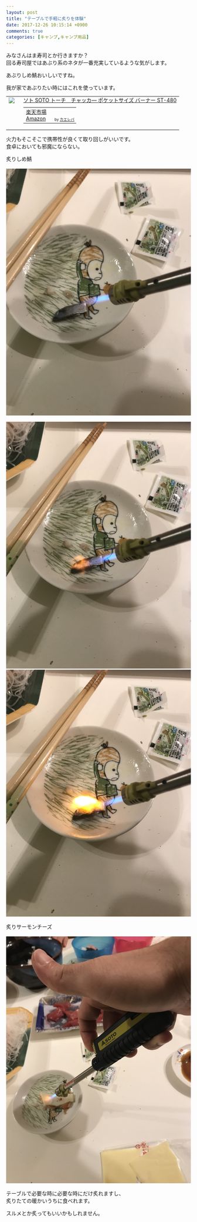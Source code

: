 ```yaml
---
layout: post
title: "テーブルで手軽に炙りを体験"
date: 2017-12-26 10:15:14 +0900
comments: true
categories: [キャンプ,キャンプ用品]
---
```


みなさんはま寿司とか行きますか？  
回る寿司屋ではあぶり系のネタが一番充実しているような気がします。  
  
あぶりしめ鯖おいしいですね。  
  
<!-- more -->    
    
<script async src="//pagead2.googlesyndication.com/pagead/js/adsbygoogle.js"></script>    
<ins class="adsbygoogle"    
     style="display:block; text-align:center;"    
     data-ad-layout="in-article"    
     data-ad-format="fluid"    
     data-ad-client="ca-pub-7039502723411845"    
     data-ad-slot="8206045005"></ins>    
<script>    
     (adsbygoogle = window.adsbygoogle || []).push({});    
</script>    
  
我が家であぶりたい時にはこれを使っています。  
  
<table  border="0" cellpadding="5" style="border:none"><tr><td valign="top" style="border:none"><a href="https://hb.afl.rakuten.co.jp/hgc/g00r3jp6.4dryw726.g00r3jp6.4dryxab7/?pc=https%3A%2F%2Fitem.rakuten.co.jp%2Fhimaraya%2F0000000322484%2F&m=http%3A%2F%2Fm.rakuten.co.jp%2Fhimaraya%2Fi%2F10087427%2F" target="_blank" ><img src="https://thumbnail.image.rakuten.co.jp/@0_mall/himaraya/cabinet/tentou3bai_1/0000000322484_r1_01.jpg?_ex=128x128" border="0" style="margin-right:10px" /></a></td><td valign="top" style="border:none;text-align:left"><div class="kaerebalink-name" style="margin-bottom:10px;line-height:120%"><a href="https://hb.afl.rakuten.co.jp/hgc/g00r3jp6.4dryw726.g00r3jp6.4dryxab7/?pc=https%3A%2F%2Fitem.rakuten.co.jp%2Fhimaraya%2F0000000322484%2F&m=http%3A%2F%2Fm.rakuten.co.jp%2Fhimaraya%2Fi%2F10087427%2F" target="_blank" >ソト SOTO トーチ　チャッカ— ポケットサイズ バーナー ST-480</a></div><div class="kaerebalink-detail" style="margin-bottom:5px;"></div><table style="border:none;margin-top:10px"><tr><td style="border:none;text-align:left;"><div class="shoplinkrakuten" style="margin-right:5px"><a href="https://hb.afl.rakuten.co.jp/hgc/16102ad8.0804351d.16102ad9.09702e1c/?pc=http%3A%2F%2Fsearch.rakuten.co.jp%2Fsearch%2Fmall%2FSOTO%2520%25E3%2583%259D%25E3%2582%25B1%25E3%2583%2583%25E3%2583%2588%25E3%2583%2588%25E3%2583%25BC%25E3%2583%2581%2F-%2Ff.1-p.1-s.1-sf.0-st.A-v.2%3Fx%3D0%26scid%3Daf_ich_link_urltxt%26m%3Dhttp%3A%2F%2Fm.rakuten.co.jp%2F" target="_blank" >楽天市場</a></div><div class="shoplinkamazon" style="margin-right:5px"><a href="http://www.amazon.co.jp/gp/search?keywords=SOTO%20%E3%83%9D%E3%82%B1%E3%83%83%E3%83%88%E3%83%88%E3%83%BC%E3%83%81&__mk_ja_JP=%E3%82%AB%E3%82%BF%E3%82%AB%E3%83%8A&tag=gogosakura-22" target="_blank" >Amazon</a></div></td><td style="vertical-align:bottom;padding-left:10px;font-size:x-small;border:none">by <a href="http://kaereba.com" rel="nofollow" target="_blank">カエレバ</a></td></tr></table></font></td></tr></table>  
  
火力もそこそこで携帯性が良くて取り回しがいいです。  
食卓においても邪魔にならない。  
  
炙りしめ鯖  
<a href="/images/blog/20171226/IMG_3432.jpg" data-lightbox="aburi" data-title=""/>  
  <img src="/images/blog/20171226/IMG_3432.jpg">  
</a>  
  
<a href="/images/blog/20171226/IMG_3433.jpg" data-lightbox="aburi" data-title=""/>  
  <img src="/images/blog/20171226/IMG_3433.jpg">  
</a>  
  
<a href="/images/blog/20171226/IMG_3434.jpg" data-lightbox="aburi" data-title=""/>  
  <img src="/images/blog/20171226/IMG_3434.jpg">  
</a>  
  
炙りサーモンチーズ  
<a href="/images/blog/20171226/IMG_3437.jpg" data-lightbox="aburi" data-title=""/>  
  <img src="/images/blog/20171226/IMG_3437.jpg">  
</a>  
  
テーブルで必要な時に必要な時にだけ炙れますし、  
炙りたての暖かいうちに食べれます。  
  
スルメとか炙ってもいいかもしれません。  

